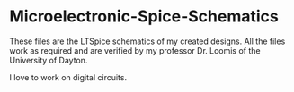 # Microelectronic-Spice-Schematics
These files are the LTSpice schematics of my created designs. All the files work as required and are verified by my professor
Dr. Loomis of the University of Dayton.

I love to work on digital circuits.
